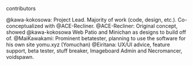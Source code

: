 contributors

@kawa-kokosowa: Project Lead. Majority of work (code, design, etc.). Co-conceptualized with @ACE-Recliner.
@ACE-Recliner: Original concept, showed @kawa-kokosowa Web Patio and Minichan as designs to build off of.
@MaiKawakami: Prominent betatester, planning to use the software for his own site yomu.xyz (Yomuchan)
@Eiritana: UX/UI advice, feature support, beta tester, stuff breaker, Imageboard Admin and Necromancer, voidspawn.
